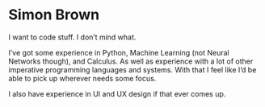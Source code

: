 # Simon Brown

I want to code stuff. I don’t mind what.

I’ve got some experience in Python, Machine Learning (not Neural Networks though), and Calculus. As well as experience with a lot of other imperative programming languages and systems. With that I feel like I’d be able to pick up wherever needs some focus.

I also have experience in UI and UX design if that ever comes up.
